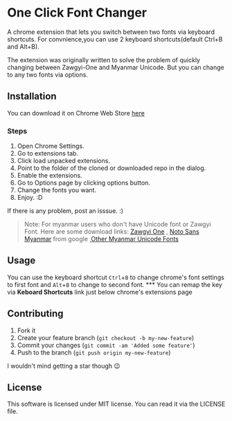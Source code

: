 # One Click Font Changer

A chrome extension that lets you switch between two fonts via keyboard shortcuts. For convnience,you can use 2 keyboard shortcuts(default Ctrl+B and Alt+B).

The extension was originally written to solve the problem of quickly changing between Zawgyi-One and Myanmar Unicode. But you can change to any two fonts via options.

## Installation
You can download it on Chrome Web Store [here](https://chrome.google.com/webstore/detail/oneclick-fontchanger/lcibcnkknknmafeamdfcjlidodipfffe?hl=en)

### Steps
1. Open Chrome Settings.
2. Go to extensions tab.
3. Click load unpacked extensions.
4. Point to the folder of the cloned or downloaded repo in the dialog.
5. Enable the extensions.
6. Go to Options page by clicking options button.
7. Change the fonts you want.
8. Enjoy. :D

If there is any problem, post an isssue. :)
	
>Note: For myanmar users who don't have Unicode font or Zawgyi Font. Here are some download links:
   [Zawgyi One](http://zawgyi.googlecode.com/files/ZawgyiOne2008.ttf)
  , [Noto Sans Myanmar](https://www.google.com/get/noto/pkgs/NotoSansMyanmar-unhinted.zip) from google
  ,[Other Myanmar Unicode Fonts](http://www.myanmarlanguage.org/unicode/myanmar-fonts-which-follow-unicode-rules)

## Usage

You can use the keyboard shortcut `Ctrl`+`B` to change chrome's font settings to first font and `Alt`+`B` to change to second font. 
*** You can remap the key via __Keboard Shortcuts__ link just below chrome's extensions page

## Contributing

  1. Fork it
  2. Create your feature branch (`git checkout -b my-new-feature`)
  3. Commit your changes (`git commit -am 'Added some feature'`)
  4. Push to the branch (`git push origin my-new-feature`)

I wouldn't mind getting a star though :wink:

## License

This software is licensed under MIT license. You can read it via the LICENSE file.
